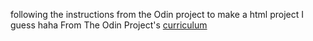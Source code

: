 following the instructions from the Odin project to make a html project I guess haha
From The Odin Project's [curriculum](http://www.theodinproject.com/courses/web-development-101/lessons/html-css)